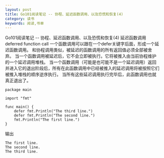 ```yaml
---
layout: post
title: Go101阅读笔记 -- 协程、延迟函数调用、以及恐慌和恢复(4)
category: 读书
keywords: 阅读,书单
---
```


Go101阅读笔记 -- 协程、延迟函数调用、以及恐慌和恢复(4) 延迟函数调用
deferred function call
一个函数调用可以跟在一个defer关键字后面，形成一个延迟函数调用。 和协程调用类似，被延迟的函数调用的所有返回值必须全部被舍弃。
当一个函数调用被延迟后，它不会立即被执行。它将被推入由当前协程维护的一个延迟调用堆栈。 当一个函数调用（可能是也可能不是一个延迟调用）返回并进入它的退出阶段后，所有在此函数调用中已经被推入的延迟调用将被按照它们被推入堆栈的顺序逆序执行。 当所有这些延迟调用执行完毕后，此函数调用也就真正退出了。

```
package main

import "fmt"

func main() {
	defer fmt.Println("The third line.")
	defer fmt.Println("The second line.")
	fmt.Println("The first line.")
}
```

输出
```
The first line.
The second line.
The third line.
```
